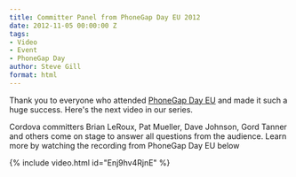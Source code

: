 ```yaml
---
title: Committer Panel from PhoneGap Day EU 2012
date: 2012-11-05 00:00:00 Z
tags:
- Video
- Event
- PhoneGap Day
author: Steve Gill
format: html
---
```


Thank you to everyone who attended [PhoneGap Day EU](http://pgday.phonegap.com/eu2012/) and made it such a huge success. Here's the next video in our series.

Cordova committers Brian LeRoux, Pat Mueller, Dave Johnson, Gord Tanner and others come on stage to answer all questions from the audience. Learn more by watching the recording from PhoneGap Day EU below

{% include video.html id="Enj9hv4RjnE" %}
